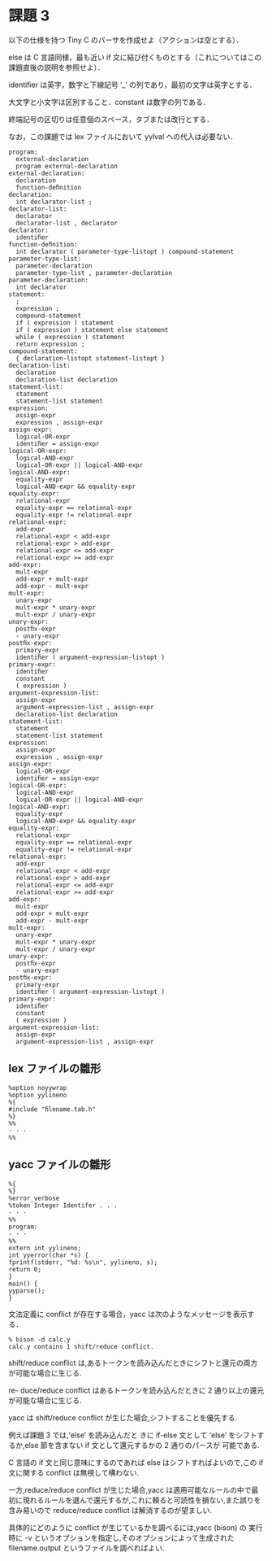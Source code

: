 # 課題 3

以下の仕様を持つ Tiny C のパーサを作成せよ（アクションは空とする）．

else は C 言語同様，最も近い if 文に結び付くものとする（これについてはこの課題直後の説明を参照せよ）．

identiﬁer は英字，数字と下線記号 ‘_’ の列であり，最初の文字は英字とする．

大文字と小文字は区別すること．constant は数字の列である．

終端記号の区切りは任意個のスペース，タブまたは改行とする．

なお，この課題では lex ファイルにおいて yylval への代入は必要ない．

```
program:
  external-declaration
  program external-declaration
external-declaration:
  declaration
  function-deﬁnition
declaration:
  int declarator-list ;
declarator-list:
  declarator
  declarator-list , declarator
declarator:
  identiﬁer
function-deﬁnition:
  int declarator ( parameter-type-listopt ) compound-statement
parameter-type-list:
  parameter-declaration
  parameter-type-list , parameter-declaration
parameter-declaration:
  int declarator
statement:
  ;
  expression ;
  compound-statement
  if ( expression ) statement
  if ( expression ) statement else statement
  while ( expression ) statement
  return expression ;
compound-statement:
  { declaration-listopt statement-listopt }
declaration-list:
  declaration
  declaration-list declaration
statement-list:
  statement
  statement-list statement
expression:
  assign-expr
  expression , assign-expr
assign-expr:
  logical-OR-expr
  identiﬁer = assign-expr
logical-OR-expr:
  logical-AND-expr
  logical-OR-expr || logical-AND-expr
logical-AND-expr:
  equality-expr
  logical-AND-expr && equality-expr
equality-expr:
  relational-expr
  equality-expr == relational-expr
  equality-expr != relational-expr
relational-expr:
  add-expr
  relational-expr < add-expr
  relational-expr > add-expr
  relational-expr <= add-expr
  relational-expr >= add-expr
add-expr:
  mult-expr
  add-expr + mult-expr
  add-expr - mult-expr
mult-expr:
  unary-expr
  mult-expr * unary-expr
  mult-expr / unary-expr
unary-expr:
  postﬁx-expr
  - unary-expr
postﬁx-expr:
  primary-expr
  identiﬁer ( argument-expression-listopt )
primary-expr:
  identiﬁer
  constant
  ( expression )
argument-expression-list:
  assign-expr
  argument-expression-list , assign-expr
  declaration-list declaration
statement-list:
  statement
  statement-list statement
expression:
  assign-expr
  expression , assign-expr
assign-expr:
  logical-OR-expr
  identiﬁer = assign-expr
logical-OR-expr:
  logical-AND-expr
  logical-OR-expr || logical-AND-expr
logical-AND-expr:
  equality-expr
  logical-AND-expr && equality-expr
equality-expr:
  relational-expr
  equality-expr == relational-expr
  equality-expr != relational-expr
relational-expr:
  add-expr
  relational-expr < add-expr
  relational-expr > add-expr
  relational-expr <= add-expr
  relational-expr >= add-expr
add-expr:
  mult-expr
  add-expr + mult-expr
  add-expr - mult-expr
mult-expr:
  unary-expr
  mult-expr * unary-expr
  mult-expr / unary-expr
unary-expr:
  postﬁx-expr
  - unary-expr
postﬁx-expr:
  primary-expr
  identiﬁer ( argument-expression-listopt )
primary-expr:
  identiﬁer
  constant
  ( expression )
argument-expression-list:
  assign-expr
  argument-expression-list , assign-expr
```

## lex ファイルの雛形

```
%option noyywrap
%option yylineno
%{
#include "ﬁlename.tab.h"
%}
%%
· · ·
%%
```

## yacc ファイルの雛形

```
%{
%}
%error_verbose
%token Integer Identifer . . .
· · ·
%%
program:
· · ·
%%
extern int yylineno;
int yyerror(char *s) {
fprintf(stderr, "%d: %s\n", yylineno, s);
return 0;
}
main() {
yyparse();
}
```

文法定義に conﬂict が存在する場合，yacc は次のようなメッセージを表示する．

```
% bison -d calc.y
calc.y contains 1 shift/reduce conflict.
```

shift/reduce conflict は,あるトークンを読み込んだときにシフトと還元の両方が可能な場合に生じる.

re- duce/reduce conflict はあるトークンを読み込んだときに 2 通り以上の還元が可能な場合に生じる.

yacc は shift/reduce conflict が生じた場合,シフトすることを優先する.

例えば課題 3 では,‘else’ を読み込んだと きに if-else 文として ‘else’ をシフトするか,else 節を含まない if 文として還元するかの 2 通りのパースが 可能である.

C 言語の if 文と同じ意味にするのであれば else はシフトすればよいので,この if 文に関する conflict は無視して構わない.

一方,reduce/reduce conflict が生じた場合,yacc は適用可能なルールの中で最 初に現れるルールを選んで還元するが,これに頼ると可読性を損ない,また誤りを含み易いので reduce/reduce conflict は解消するのが望ましい.

具体的にどのように conflict が生じているかを調べるには,yacc (bison) の 実行時に -v というオプションを指定し,そのオプションによって生成された filename.output というファイルを調べればよい.
